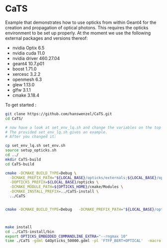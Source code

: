 # CaTS
Example that demonstrates how to use opticks from within Geant4 for the creation and propagation of optical photons. This requires the opticks environment to be set up properly.  At the moment we use the following external packages and versions thereof:  

- nvidia Optix 6.5
- nvidia cuda 11.0
- nvidia driver 460.27.04
- geant4 10.7.p01 
- boost 1.71.0
- xercesc 3.2.2
- openmesh 6.3
- glew 1.13.0
- glfw 3.1.1
- cmake 3.18.4

To get started : 

```bash
git clone https://github.com/hanswenzel/CaTS.git
cd CaTS/

# now have a look at set_env_lq.sh and change the variables on the top to point to the opticks installation you want to use and change it accordingly.
# The provided set_env_lq.sh gives an example.
# After you changed it:

cp set_env_lq.sh set_env.sh
source setup_opticks.sh 
cd ../
mkdir CaTS-build
cd CaTS-build

cmake -DCMAKE_BUILD_TYPE=Debug \
  -DCMAKE_PREFIX_PATH="${LOCAL_BASE}/opticks/externals;${LOCAL_BASE}/opticks" \
  -DOPTICKS_PREFIX=${LOCAL_BASE}/opticks \
  -DCMAKE_MODULE_PATH=${OPTICKS_HOME}/cmake/Modules \
  -DCMAKE_INSTALL_PREFIX=../CaTS-install \
  ../CaTS


cmake -DCMAKE_BUILD_TYPE=Debug   -DCMAKE_PREFIX_PATH="${LOCAL_BASE}/opticks/externals;${LOCAL_BASE}/opticks"   -DOPTICKS_PREFIX=${LOCAL_BASE}/opticks   -DCMAKE_MODULE_PATH=${OPTICKS_HOME}/cmake/Modules   -DCMAKE_INSTALL_PREFIX=../CaTS-install   -DWITH_GEANT4_UIVIS=off  -DWITH_ROOT=off -DWITH_G4OPTICKS=off ../CaTS



make install
cd ../CaTS-install/bin
export OPTICKS_EMBEDDED_COMMANDLINE_EXTRA="--rngmax 10"
time ./CaTS -gdml G4Opticks_50000.gdml -pl 'FTFP_BERT+OPTICAL'  -macro muon_IO.mac
```
